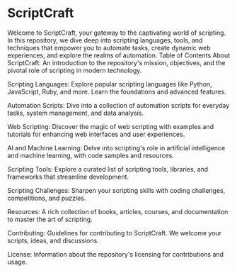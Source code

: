 # ScriptCraft
Welcome to ScriptCraft, your gateway to the captivating world of scripting. In this repository, we dive deep into scripting languages, tools, and techniques that empower you to automate tasks, create dynamic web experiences, and explore the realms of automation.
Table of Contents
About ScriptCraft: An introduction to the repository's mission, objectives, and the pivotal role of scripting in modern technology.

Scripting Languages: Explore popular scripting languages like Python, JavaScript, Ruby, and more. Learn the foundations and advanced features.

Automation Scripts: Dive into a collection of automation scripts for everyday tasks, system management, and data analysis.

Web Scripting: Discover the magic of web scripting with examples and tutorials for enhancing web interfaces and user experiences.

AI and Machine Learning: Delve into scripting's role in artificial intelligence and machine learning, with code samples and resources.

Scripting Tools: Explore a curated list of scripting tools, libraries, and frameworks that streamline development.

Scripting Challenges: Sharpen your scripting skills with coding challenges, competitions, and puzzles.

Resources: A rich collection of books, articles, courses, and documentation to master the art of scripting.

Contributing: Guidelines for contributing to ScriptCraft. We welcome your scripts, ideas, and discussions.

License: Information about the repository's licensing for contributions and usage.
